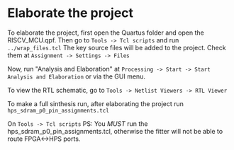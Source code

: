 # Elaborate the project

To elaborate the project, first open the Quartus folder and open the RISCV_MCU.qpf. Then go to
``
 Tools -> Tcl scripts
``
  and run
  ``
  ../wrap_files.tcl
  ``
   The key source files will be added to the project. Check them at
``
    Assignment -> Settings -> Files
``

Now, run "Analysis and Elaboration" at
``
Processing -> Start -> Start Analysis and Elaboration
``
 or via the GUI menu.

To view the RTL schematic, go to
``
 Tools -> Netlist Viewers -> RTL Viewer
 ``

 To make a full sinthesis run, after elaborating the project run
 ``
 hps_sdram_p0_pin_assignments.tcl
``

On `` Tools -> Tcl scripts ``
PS:
You *MUST* run the hps_sdram_p0_pin_assignments.tcl, otherwise the fitter will not be able to route FPGA<->HPS ports.
